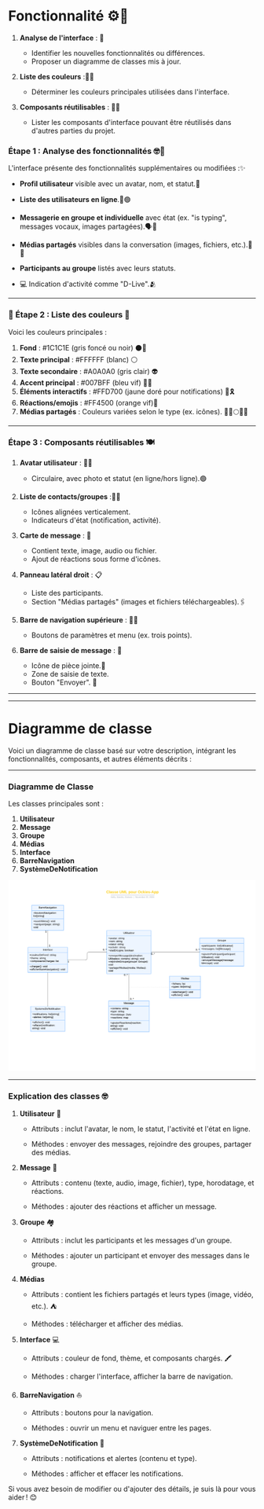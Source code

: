 
# **Fonctionnalité** ⚙️🚀

1. **Analyse de l'interface** : 🧐
   - Identifier les nouvelles fonctionnalités ou différences.
   - Proposer un diagramme de classes mis à jour.

2. **Liste des couleurs** :🎨🌈
   - Déterminer les couleurs principales utilisées dans l'interface.

3. **Composants réutilisables** : 👯‍♀️
   - Lister les composants d'interface pouvant être réutilisés dans d'autres parties du projet.

### Étape 1 : Analyse des fonctionnalités 🤓🧐
L'interface présente des fonctionnalités supplémentaires ou modifiées :✨

- **Profil utilisateur** visible avec un avatar, nom, et statut.👤

- **Liste des utilisateurs en ligne**.👥🟢

- **Messagerie en groupe et individuelle** avec état (ex. "is typing", messages vocaux, images partagées).🗣️💌

- **Médias partagés** visibles dans la conversation (images, fichiers, etc.).🎇🤳

- **Participants au groupe** listés avec leurs statuts.

- 💻 Indication d'activité comme "D-Live".🫂

---

### 🎨 Étape 2 : Liste des couleurs 🌈

Voici les couleurs principales :
1. **Fond** : #1C1C1E (gris foncé ou noir) ⚫️🦨
2. **Texte principal** : #FFFFFF (blanc) ⚪️
3. **Texte secondaire** : #A0A0A0 (gris clair) 👽
4. **Accent principal** : #007BFF (bleu vif) 💙🧢
5. **Éléments interactifs** : #FFD700 (jaune doré pour notifications) 🍌🎗️
6. **Réactions/emojis** : #FF4500 (orange vif)🍊
7. **Médias partagés** : Couleurs variées selon le type (ex. icônes). 🌳🍑🌕🍓🌈

---

### Étape 3 : Composants réutilisables 🍽️

1. **Avatar utilisateur** : 🙋‍♀️
   - Circulaire, avec photo et statut (en ligne/hors ligne).🟢

2. **Liste de contacts/groupes** :👯‍♀️
   - Icônes alignées verticalement.
   - Indicateurs d'état (notification, activité).

3. **Carte de message** : 💬
   - Contient texte, image, audio ou fichier.
   - Ajout de réactions sous forme d'icônes.

4. **Panneau latéral droit** :  📋
   - Liste des participants.
   - Section "Médias partagés" (images et fichiers téléchargeables).🖇️

5. **Barre de navigation supérieure** : 🚣‍♀️
   - Boutons de paramètres et menu (ex. trois points).

6. **Barre de saisie de message** : 🤳
   - Icône de pièce jointe.📧
   - Zone de saisie de texte.
   - Bouton "Envoyer". 📨




---
---

# **Diagramme de classe**

Voici un diagramme de classe basé sur votre description, intégrant les fonctionnalités, composants, et autres éléments décrits : 

---

### **Diagramme de Classe**

Les classes principales sont :

1. **Utilisateur**
2. **Message**
3. **Groupe**
4. **Médias**
5. **Interface**
6. **BarreNavigation**
7. **SystèmeDeNotification**


![Diagramme De Classe UML](Classe_UML.png)


---

### Explication des classes 🤓

1. **Utilisateur** 🐥

   - Attributs : inclut l'avatar, le nom, le statut, l'activité et l'état en ligne. 

   - Méthodes : envoyer des messages, rejoindre des groupes, partager des médias.  

2. **Message** 📧
   - Attributs : contenu (texte, audio, image, fichier), type, horodatage, et réactions. 

   - Méthodes : ajouter des réactions et afficher un message.  

3. **Groupe** 🏘️
   - Attributs : inclut les participants et les messages d'un groupe.  

   - Méthodes : ajouter un participant et envoyer des messages dans le groupe.  

4. **Médias**  
   - Attributs : contient les fichiers partagés et leurs types (image, vidéo, etc.). ⛺️

   - Méthodes : télécharger et afficher des médias.  

5. **Interface** 💻
   - Attributs : couleur de fond, thème, et composants chargés.  🖍️

   - Méthodes : charger l'interface, afficher la barre de navigation.  

6. **BarreNavigation**  ⛵️
   - Attributs : boutons pour la navigation.  

   - Méthodes : ouvrir un menu et naviguer entre les pages.  

7. **SystèmeDeNotification**  📳
   - Attributs : notifications et alertes (contenu et type).  

   - Méthodes : afficher et effacer les notifications.  

Si vous avez besoin de modifier ou d'ajouter des détails, je suis là pour vous aider ! 😊